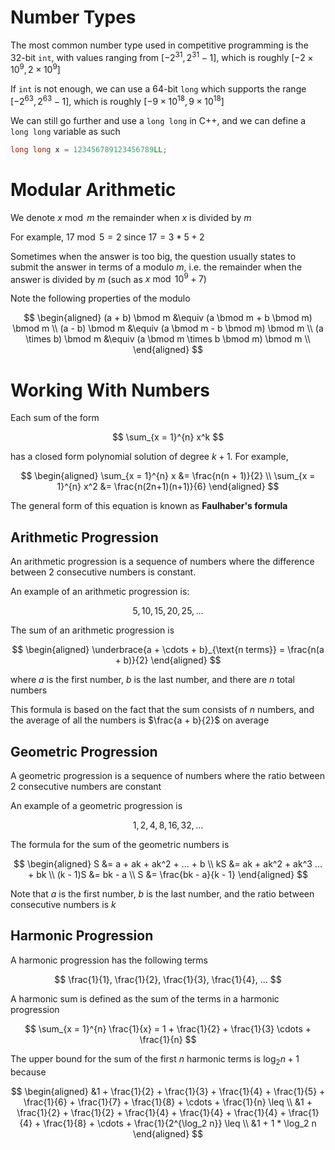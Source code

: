 # Number Types

The most common number type used in competitive programming is the 32-bit `int`, with values ranging from $[-2^{31}, 2^{31} - 1]$, which is roughly $[-2 \times 10^9, 2 \times 10^9]$

If `int` is not enough, we can use a 64-bit `long` which supports the range $[-2^{63}, 2^{63} - 1]$, which is roughly $[-9 \times 10^{18}, 9 \times 10^{18}]$

We can still go further and use a `long long` in C++, and we can define a `long long` variable as such

```c++
long long x = 123456789123456789LL;
```

# Modular Arithmetic

We denote $x \bmod m$ the remainder when $x$ is divided by $m$

For example, $17 \bmod 5 = 2$ since $17 = 3*5 + 2$

Sometimes when the answer is too big, the question usually states to submit the answer in terms of a modulo $m$, i.e. the remainder when the answer is divided by $m$ (such as $x \bmod 10^9 + 7$)

Note the following properties of the modulo

$$
\begin{aligned}
(a + b) \bmod m &\equiv (a \bmod m + b \bmod m) \bmod m \\
(a - b) \bmod m &\equiv (a \bmod m - b \bmod m) \bmod m \\
(a \times b) \bmod m &\equiv (a \bmod m \times b \bmod m) \bmod m \\
\end{aligned}
$$

# Working With Numbers

Each sum of the form

$$
\sum_{x = 1}^{n} x^k
$$

has a closed form polynomial solution of degree $k + 1$. For example,

$$
\begin{aligned}
\sum_{x = 1}^{n} x &= \frac{n(n + 1)}{2} \\
\sum_{x = 1}^{n} x^2 &= \frac{n(2n+1)(n+1)}{6}
\end{aligned}
$$

The general form of this equation is known as **Faulhaber's formula**

## Arithmetic Progression

An arithmetic progression is a sequence of numbers where the difference between 2 consecutive numbers is constant.

An example of an arithmetic progression is:

$$
5, 10, 15, 20, 25, ...
$$

The sum of an arithmetic progression is

$$
\begin{aligned}
\underbrace{a + \cdots + b}_{\text{n terms}} = \frac{n(a + b)}{2}
\end{aligned}
$$

where $a$ is the first number, $b$ is the last number, and there are $n$ total numbers

This formula is based on the fact that the sum consists of $n$ numbers, and the average of all the numbers is $\frac{a + b}{2}$ on average

## Geometric Progression

A geometric progression is a sequence of numbers where the ratio between 2 consecutive numbers are constant

An example of a geometric progression is

$$
1, 2, 4, 8, 16, 32, ...
$$

The formula for the sum of the geometric numbers is

$$
\begin{aligned}
S &= a + ak + ak^2 + ... + b \\
kS &= ak + ak^2 + ak^3 ... + bk \\
(k - 1)S &= bk - a \\
S &= \frac{bk - a}{k - 1}
\end{aligned}
$$

Note that $a$ is the first number, $b$ is the last number, and the ratio between consecutive numbers is $k$

## Harmonic Progression

A harmonic progression has the following terms

$$
\frac{1}{1}, \frac{1}{2}, \frac{1}{3}, \frac{1}{4}, ...
$$

A harmonic sum is defined as the sum of the terms in a harmonic progression

$$
\sum_{x = 1}^{n} \frac{1}{x} = 1 + \frac{1}{2} + \frac{1}{3} \cdots + \frac{1}{n}
$$

The upper bound for the sum of the first $n$ harmonic terms is $\log_2 n + 1$ because

$$
\begin{aligned}
&1 + \frac{1}{2} + \frac{1}{3} + \frac{1}{4} + \frac{1}{5} + \frac{1}{6} + \frac{1}{7} + \frac{1}{8} + \cdots + \frac{1}{n} \leq \\
&1 + \frac{1}{2} + \frac{1}{2} + \frac{1}{4} + \frac{1}{4} + \frac{1}{4} + \frac{1}{4} + \frac{1}{8} + \cdots + \frac{1}{2^{\log_2 n}} \leq \\
&1 + 1 * \log_2 n
\end{aligned}
$$

